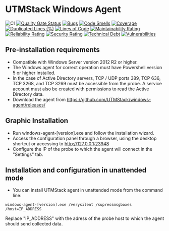 # UTMStack Windows Agent
![CI](https://github.com/UTMStack/windows-agent/workflows/CI/badge.svg)
[![Quality Gate Status](https://qube.atlasinside.com/api/project_badges/measure?project=utmstack_windows_agent&metric=alert_status)](https://qube.atlasinside.com/dashboard?id=utmstack_windows_agent)
[![Bugs](https://qube.atlasinside.com/api/project_badges/measure?project=utmstack_windows_agent&metric=bugs)](https://qube.atlasinside.com/dashboard?id=utmstack_windows_agent)
[![Code Smells](https://qube.atlasinside.com/api/project_badges/measure?project=utmstack_windows_agent&metric=code_smells)](https://qube.atlasinside.com/dashboard?id=utmstack_windows_agent)
[![Coverage](https://qube.atlasinside.com/api/project_badges/measure?project=utmstack_windows_agent&metric=coverage)](https://qube.atlasinside.com/dashboard?id=utmstack_windows_agent)
[![Duplicated Lines (%)](https://qube.atlasinside.com/api/project_badges/measure?project=utmstack_windows_agent&metric=duplicated_lines_density)](https://qube.atlasinside.com/dashboard?id=utmstack_windows_agent)
[![Lines of Code](https://qube.atlasinside.com/api/project_badges/measure?project=utmstack_windows_agent&metric=ncloc)](https://qube.atlasinside.com/dashboard?id=utmstack_windows_agent)
[![Maintainability Rating](https://qube.atlasinside.com/api/project_badges/measure?project=utmstack_windows_agent&metric=sqale_rating)](https://qube.atlasinside.com/dashboard?id=utmstack_windows_agent)
[![Reliability Rating](https://qube.atlasinside.com/api/project_badges/measure?project=utmstack_windows_agent&metric=reliability_rating)](https://qube.atlasinside.com/dashboard?id=utmstack_windows_agent)
[![Security Rating](https://qube.atlasinside.com/api/project_badges/measure?project=utmstack_windows_agent&metric=security_rating)](https://qube.atlasinside.com/dashboard?id=utmstack_windows_agent)
[![Technical Debt](https://qube.atlasinside.com/api/project_badges/measure?project=utmstack_windows_agent&metric=sqale_index)](https://qube.atlasinside.com/dashboard?id=utmstack_windows_agent)
[![Vulnerabilities](https://qube.atlasinside.com/api/project_badges/measure?project=utmstack_windows_agent&metric=vulnerabilities)](https://qube.atlasinside.com/dashboard?id=utmstack_windows_agent)

## Pre-installation requirements

*	Compatible with Windows Server version 2012 R2 or higher.
*	The Windows agent for correct operation must have Powershell version 5 or higher installed.
*	In the case of Active Directory servers, TCP / UDP ports 389, TCP 636, TCP 3268, and TCP 3269 must be accessible from the probe. A service account must also be created with permissions to read the Active Directory data.
*	Download the agent from https://github.com/UTMStack/windows-agent/releases/

## Graphic Installation

*	Run windows-agent-[version].exe and follow the installation wizard.
*	Access the configuration panel through a browser, using the desktop shortcut or accessing to http://127.0.0.1:23948 
*	Configure the IP of the probe to which the agent will connect in the "Settings" tab.

## Installation and configuration in unattended mode

* You can install UTMStack agent in unattended mode from the command line:
```
windows-agent-[version].exe /verysilent /supressmsgboxes /host=IP_ADDRESS
```
Replace "IP_ADDRESS" with the adress of the probe host to which the agent should send collected data.
